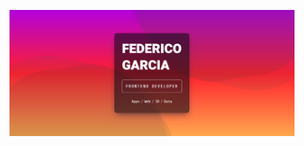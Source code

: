 ![cover_new](https://raw.githubusercontent.com/FedericoGarciaGarcia/FedericoGarciaGarcia/master/cover.png)
